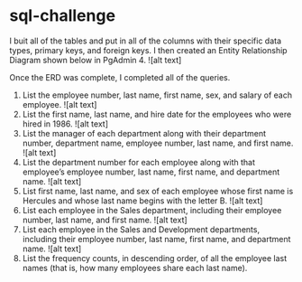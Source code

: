 # sql-challenge
I buit all of the tables and put in all of the columns with their specific data types, primary keys, and foreign keys. I then created an Entity Relationship Diagram shown below in PgAdmin 4. 
![alt text]

Once the ERD was complete, I completed all of the queries. 
1. List the employee number, last name, first name, sex, and salary of each employee.
![alt text]
2. List the first name, last name, and hire date for the employees who were hired in 1986. 
![alt text]
3. List the manager of each department along with their department number, department name, employee number, last name, and first name.
![alt text]
4. List the department number for each employee along with that employee’s employee number, last name, first name, and department name.
![alt text]
5. List first name, last name, and sex of each employee whose first name is Hercules and whose last name begins with the letter B.
![alt text]
6. List each employee in the Sales department, including their employee number, last name, and first name.
![alt text]
7. List each employee in the Sales and Development departments, including their employee number, last name, first name, and department name.
![alt text]
8. List the frequency counts, in descending order, of all the employee last names (that is, how many employees share each last name).

